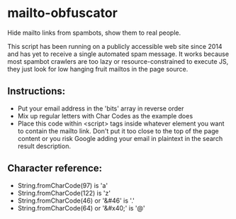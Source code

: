 # mailto-obfuscator
Hide mailto links from spambots, show them to real people.

This script has been running on a publicly accessible web site since 2014 and has yet to receive a single automated spam message. It works because most spambot crawlers are too lazy or resource-constrained to execute JS, they just look for low hanging fruit mailtos in the page source.


## Instructions:
* Put your email address in the 'bits' array in reverse order
* Mix up regular letters with Char Codes as the example does
* Place this code within \<script\> tags inside whatever element you want to contain the mailto link. Don't put it too close to the top of the page content or you risk Google adding your email in plaintext in the search result description.

## Character reference:
* String.fromCharCode(97) is 'a'
* String.fromCharCode(122) is 'z'
* String.fromCharCode(46) or '\&\#46' is '.'
* String.fromCharCode(64) or '\&\#x40;' is '@'
